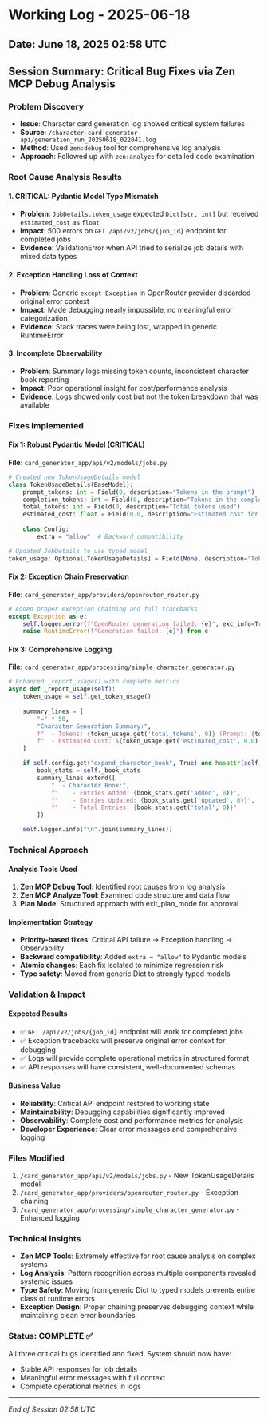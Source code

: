 # Working Log - 2025-06-18

## Date: June 18, 2025 02:58 UTC

## Session Summary: Critical Bug Fixes via Zen MCP Debug Analysis

### Problem Discovery
- **Issue**: Character card generation log showed critical system failures
- **Source**: `/character-card-generator-api/generation_run_20250618_022041.log`
- **Method**: Used `zen:debug` tool for comprehensive log analysis
- **Approach**: Followed up with `zen:analyze` for detailed code examination

### Root Cause Analysis Results

#### 1. **CRITICAL: Pydantic Model Type Mismatch**
- **Problem**: `JobDetails.token_usage` expected `Dict[str, int]` but received `estimated_cost` as `float`
- **Impact**: 500 errors on `GET /api/v2/jobs/{job_id}` endpoint for completed jobs
- **Evidence**: ValidationError when API tried to serialize job details with mixed data types

#### 2. **Exception Handling Loss of Context**
- **Problem**: Generic `except Exception` in OpenRouter provider discarded original error context
- **Impact**: Made debugging nearly impossible, no meaningful error categorization
- **Evidence**: Stack traces were being lost, wrapped in generic RuntimeError

#### 3. **Incomplete Observability**
- **Problem**: Summary logs missing token counts, inconsistent character book reporting  
- **Impact**: Poor operational insight for cost/performance analysis
- **Evidence**: Logs showed only cost but not the token breakdown that was available

### Fixes Implemented

#### Fix 1: Robust Pydantic Model (CRITICAL)
**File**: `card_generator_app/api/v2/models/jobs.py`
```python
# Created new TokenUsageDetails model
class TokenUsageDetails(BaseModel):
    prompt_tokens: int = Field(0, description="Tokens in the prompt")
    completion_tokens: int = Field(0, description="Tokens in the completion") 
    total_tokens: int = Field(0, description="Total tokens used")
    estimated_cost: float = Field(0.0, description="Estimated cost for the generation")
    
    class Config:
        extra = "allow"  # Backward compatibility

# Updated JobDetails to use typed model
token_usage: Optional[TokenUsageDetails] = Field(None, description="Token usage statistics")
```

#### Fix 2: Exception Chain Preservation
**File**: `card_generator_app/providers/openrouter_router.py`
```python
# Added proper exception chaining and full tracebacks
except Exception as e:
    self.logger.error(f"OpenRouter generation failed: {e}", exc_info=True)
    raise RuntimeError(f"Generation failed: {e}") from e
```

#### Fix 3: Comprehensive Logging
**File**: `card_generator_app/processing/simple_character_generator.py`
```python
# Enhanced _report_usage() with complete metrics
async def _report_usage(self):
    token_usage = self.get_token_usage()
    
    summary_lines = [
        "=" * 50,
        "Character Generation Summary:",
        f"  - Tokens: {token_usage.get('total_tokens', 0)} (Prompt: {token_usage.get('prompt_tokens', 0)}, Completion: {token_usage.get('completion_tokens', 0)})",
        f"  - Estimated Cost: ${token_usage.get('estimated_cost', 0.0):.4f}"
    ]

    if self.config.get("expand_character_book", True) and hasattr(self, '_book_stats'):
        book_stats = self._book_stats
        summary_lines.extend([
            "  - Character Book:",
            f"    - Entries Added: {book_stats.get('added', 0)}",
            f"    - Entries Updated: {book_stats.get('updated', 0)}",
            f"    - Total Entries: {book_stats.get('total', 0)}"
        ])

    self.logger.info("\n".join(summary_lines))
```

### Technical Approach

#### Analysis Tools Used
1. **Zen MCP Debug Tool**: Identified root causes from log analysis
2. **Zen MCP Analyze Tool**: Examined code structure and data flow
3. **Plan Mode**: Structured approach with exit_plan_mode for approval

#### Implementation Strategy
- **Priority-based fixes**: Critical API failure → Exception handling → Observability
- **Backward compatibility**: Added `extra = "allow"` to Pydantic models
- **Atomic changes**: Each fix isolated to minimize regression risk
- **Type safety**: Moved from generic Dict to strongly typed models

### Validation & Impact

#### Expected Results
- ✅ `GET /api/v2/jobs/{job_id}` endpoint will work for completed jobs
- ✅ Exception tracebacks will preserve original error context for debugging
- ✅ Logs will provide complete operational metrics in structured format
- ✅ API responses will have consistent, well-documented schemas

#### Business Value
- **Reliability**: Critical API endpoint restored to working state
- **Maintainability**: Debugging capabilities significantly improved  
- **Observability**: Complete cost and performance metrics for analysis
- **Developer Experience**: Clear error messages and comprehensive logging

### Files Modified
1. `/card_generator_app/api/v2/models/jobs.py` - New TokenUsageDetails model
2. `/card_generator_app/providers/openrouter_router.py` - Exception chaining
3. `/card_generator_app/processing/simple_character_generator.py` - Enhanced logging

### Technical Insights
- **Zen MCP Tools**: Extremely effective for root cause analysis on complex systems
- **Log Analysis**: Pattern recognition across multiple components revealed systemic issues
- **Type Safety**: Moving from generic Dict to typed models prevents entire class of runtime errors
- **Exception Design**: Proper chaining preserves debugging context while maintaining clean error boundaries

### Status: COMPLETE ✅
All three critical bugs identified and fixed. System should now have:
- Stable API responses for job details
- Meaningful error messages with full context
- Complete operational metrics in logs

---
*End of Session 02:58 UTC*